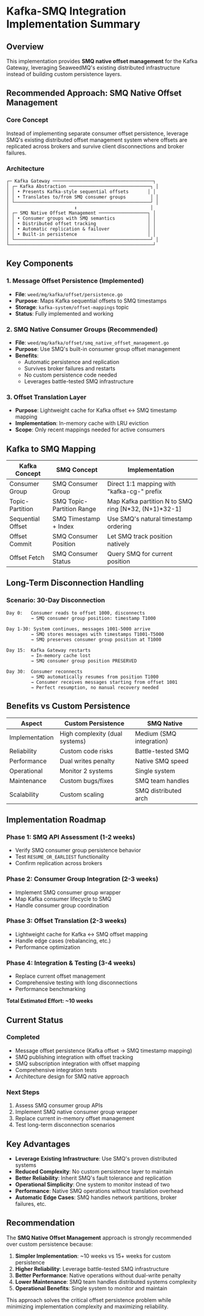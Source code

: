 # Kafka-SMQ Integration Implementation Summary

## Overview

This implementation provides **SMQ native offset management** for the Kafka Gateway, leveraging SeaweedMQ's existing distributed infrastructure instead of building custom persistence layers.

## Recommended Approach: SMQ Native Offset Management

### Core Concept

Instead of implementing separate consumer offset persistence, leverage SMQ's existing distributed offset management system where offsets are replicated across brokers and survive client disconnections and broker failures.

### Architecture

```
┌─ Kafka Gateway ─────────────────────────────────────┐
│ ┌─ Kafka Abstraction ──────────────────────────────┐ │
│ │ • Presents Kafka-style sequential offsets       │ │
│ │ • Translates to/from SMQ consumer groups         │ │
│ └──────────────────────────────────────────────────┘ │
│                        ↕                           │
│ ┌─ SMQ Native Offset Management ──────────────────┐ │
│ │ • Consumer groups with SMQ semantics            │ │
│ │ • Distributed offset tracking                   │ │
│ │ • Automatic replication & failover              │ │
│ │ • Built-in persistence                          │ │
│ └──────────────────────────────────────────────────┘ │
└─────────────────────────────────────────────────────┘
```

## Key Components

### 1. Message Offset Persistence (Implemented)
- **File**: `weed/mq/kafka/offset/persistence.go`
- **Purpose**: Maps Kafka sequential offsets to SMQ timestamps
- **Storage**: `kafka-system/offset-mappings` topic
- **Status**: Fully implemented and working

### 2. SMQ Native Consumer Groups (Recommended)
- **File**: `weed/mq/kafka/offset/smq_native_offset_management.go`
- **Purpose**: Use SMQ's built-in consumer group offset management
- **Benefits**: 
  - Automatic persistence and replication
  - Survives broker failures and restarts
  - No custom persistence code needed
  - Leverages battle-tested SMQ infrastructure

### 3. Offset Translation Layer
- **Purpose**: Lightweight cache for Kafka offset ↔ SMQ timestamp mapping
- **Implementation**: In-memory cache with LRU eviction
- **Scope**: Only recent mappings needed for active consumers

## Kafka to SMQ Mapping

| Kafka Concept | SMQ Concept | Implementation |
|---------------|-------------|----------------|
| Consumer Group | SMQ Consumer Group | Direct 1:1 mapping with "kafka-cg-" prefix |
| Topic-Partition | SMQ Topic-Partition Range | Map Kafka partition N to SMQ ring [N*32, (N+1)*32-1] |
| Sequential Offset | SMQ Timestamp + Index | Use SMQ's natural timestamp ordering |
| Offset Commit | SMQ Consumer Position | Let SMQ track position natively |
| Offset Fetch | SMQ Consumer Status | Query SMQ for current position |

## Long-Term Disconnection Handling

### Scenario: 30-Day Disconnection
```
Day 0:   Consumer reads to offset 1000, disconnects
         → SMQ consumer group position: timestamp T1000

Day 1-30: System continues, messages 1001-5000 arrive
         → SMQ stores messages with timestamps T1001-T5000
         → SMQ preserves consumer group position at T1000

Day 15:  Kafka Gateway restarts
         → In-memory cache lost
         → SMQ consumer group position PRESERVED

Day 30:  Consumer reconnects
         → SMQ automatically resumes from position T1000
         → Consumer receives messages starting from offset 1001
         → Perfect resumption, no manual recovery needed
```

## Benefits vs Custom Persistence

| Aspect | Custom Persistence | SMQ Native |
|--------|-------------------|------------|
| Implementation | High complexity (dual systems) | Medium (SMQ integration) |
| Reliability | Custom code risks | Battle-tested SMQ |
| Performance | Dual writes penalty | Native SMQ speed |
| Operational | Monitor 2 systems | Single system |
| Maintenance | Custom bugs/fixes | SMQ team handles |
| Scalability | Custom scaling | SMQ distributed arch |

## Implementation Roadmap

### Phase 1: SMQ API Assessment (1-2 weeks)
- Verify SMQ consumer group persistence behavior
- Test `RESUME_OR_EARLIEST` functionality
- Confirm replication across brokers

### Phase 2: Consumer Group Integration (2-3 weeks)
- Implement SMQ consumer group wrapper
- Map Kafka consumer lifecycle to SMQ
- Handle consumer group coordination

### Phase 3: Offset Translation (2-3 weeks)
- Lightweight cache for Kafka ↔ SMQ offset mapping
- Handle edge cases (rebalancing, etc.)
- Performance optimization

### Phase 4: Integration & Testing (3-4 weeks)
- Replace current offset management
- Comprehensive testing with long disconnections
- Performance benchmarking

**Total Estimated Effort: ~10 weeks**

## Current Status

### Completed
- Message offset persistence (Kafka offset → SMQ timestamp mapping)
- SMQ publishing integration with offset tracking
- SMQ subscription integration with offset mapping
- Comprehensive integration tests
- Architecture design for SMQ native approach

### Next Steps
1. Assess SMQ consumer group APIs
2. Implement SMQ native consumer group wrapper
3. Replace current in-memory offset management
4. Test long-term disconnection scenarios

## Key Advantages

- **Leverage Existing Infrastructure**: Use SMQ's proven distributed systems
- **Reduced Complexity**: No custom persistence layer to maintain
- **Better Reliability**: Inherit SMQ's fault tolerance and replication
- **Operational Simplicity**: One system to monitor instead of two
- **Performance**: Native SMQ operations without translation overhead
- **Automatic Edge Cases**: SMQ handles network partitions, broker failures, etc.

## Recommendation

The **SMQ Native Offset Management** approach is strongly recommended over custom persistence because:

1. **Simpler Implementation**: ~10 weeks vs 15+ weeks for custom persistence
2. **Higher Reliability**: Leverage battle-tested SMQ infrastructure
3. **Better Performance**: Native operations without dual-write penalty
4. **Lower Maintenance**: SMQ team handles distributed systems complexity
5. **Operational Benefits**: Single system to monitor and maintain

This approach solves the critical offset persistence problem while minimizing implementation complexity and maximizing reliability.
